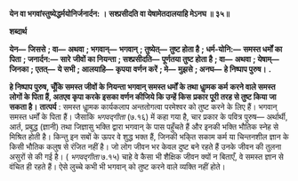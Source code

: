 **येन वा भगवांस्तुष्येद्धर्मयोनिर्जनार्दन: ।** **सश्प्रसीदति वा येषामेतदालयाहि मेऽनघ ॥ ३५॥** 

**शब्दार्थ** 

**येन—** **जिससे** **; वा—** **अथवा** **; भगवान्—** **भगवान्** **; तुष्येत्—** **तुष्ट होता है** **; धर्म-योनि:—** **समस्त धर्मों का पिता** **; जनार्दन:—** **सारे** **जीवों का नियन्ता** **; सश्प्रसीदति—** **पूर्णतया तुष्ट होता है** **; वा—** **अथवा** **; येषाम्—** **जिनका** **; एतत्—** **ये सभी** **; आलयाहि—** **कृपया** **वर्णन करें** **; मे—** **मुझसे** **; अनघ—** **हे निष्पाप पुरुष।** **.** 

**हे निष्पाप पुरुष, चूँकि समस्त जीवों के नियन्ता भगवान् समस्त धर्मों के तथा धाॢमक कर्म** **करने वाले समस्त लोगों के पिता हैं, अतएव कृपा करके इसका वर्णन कीजिये कि उन्हें किस** **प्रकार पूरी तरह से तुष्ट किया जा सकता है।** **तात्पर्य** : समस्त धाॢमक कार्यकलाप अन्ततोगत्वा परमेश्वर को तुष्ट करने के लिए हैं। भगवान् समस्त धर्मों के पिता हैं। जैसाकि *भगवद्गीता* (७.१६) में कहा गया है, चार प्रकार के पवित्र पुरुष— अर्थार्थी, आर्त, प्रबुद्ध (ज्ञानी) तथा जिज्ञासु भक्ति द्वारा भगवान् के पास पहुँचते हैं और इनकी भक्ति भौतिक स्नेह से मिश्रित होती है। किन्तु इन सबों के ऊपर वे शुद्ध भक्त हैं, जिनकी भकि्त सकाम कर्म या चिन्तनशील ज्ञान के किसी भौतिक कलुष से रंजित नहीं है। जो लोग जीवन भर केवल दुष्ट बने रहते हैं उनके जीवन की तुलना असुरों से की गई है। ( *भगवद्गीता* ७.१५) चाहे वे कैसा भी शैक्षिक जीवन क्यों न बिताएँ, वे समस्त ज्ञान से वंचित ही रहते हैं। ऐसे लुच्चे कभी भी भगवान् को तुष्ट करने वाले व्यक्ति नहीं होते।  